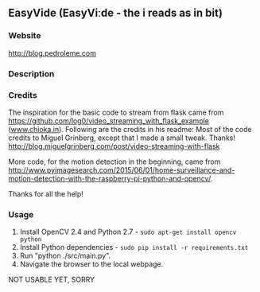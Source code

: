 ## EasyVide (EasyViːde - the i reads as in bit)

### Website
http://blog.pedroleme.com

### Description


### Credits
The inspiration for the basic code to stream from flask came from https://github.com/log0/video_streaming_with_flask_example (www.chioka.in). Following are the credits in his readme: Most of the code credits to Miguel Grinberg, except that I made a small tweak. Thanks! http://blog.miguelgrinberg.com/post/video-streaming-with-flask

More code, for the motion detection in the beginning, came from http://www.pyimagesearch.com/2015/06/01/home-surveillance-and-motion-detection-with-the-raspberry-pi-python-and-opencv/.

Thanks for all the help!

### Usage
1. Install OpenCV 2.4 and Python 2.7 - `sudo apt-get install opencv python`
2. Install Python dependencies - `sudo pip install -r requirements.txt`
2. Run "python ./src/main.py".
3. Navigate the browser to the local webpage.

NOT USABLE YET, SORRY